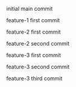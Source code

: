 initial main commit

feature-1 first commit

feature-2 first commit

feature-2 second commit

feature-3 first commit

feature-3 second commit

feature-3 third commit
